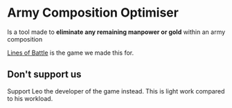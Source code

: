 # Army Composition Optimiser
Is a tool made to **eliminate any remaining manpower or gold** within an army composition

[Lines of Battle](https://linesofbattle.net/) is the game we made this for.

## Don't support us
Support Leo the developer of the game instead. This is light work compared to his workload.
